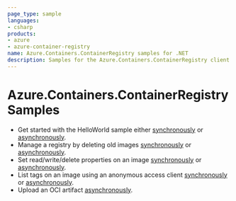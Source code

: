 ```yaml
---
page_type: sample
languages:
- csharp
products:
- azure
- azure-container-registry
name: Azure.Containers.ContainerRegistry samples for .NET
description: Samples for the Azure.Containers.ContainerRegistry client library
---
```


# Azure.Containers.ContainerRegistry Samples

- Get started with the HelloWorld sample either [synchronously](https://github.com/Azure/azure-sdk-for-net/blob/main/sdk/containerregistry/Azure.Containers.ContainerRegistry/samples/Sample01a_HelloWorld.md) or [asynchronously](https://github.com/Azure/azure-sdk-for-net/blob/main/sdk/containerregistry/Azure.Containers.ContainerRegistry/samples/Sample01b_HelloWorldAsync.md).
- Manage a registry by deleting old images [synchronously](https://github.com/Azure/azure-sdk-for-net/blob/main/sdk/containerregistry/Azure.Containers.ContainerRegistry/samples/Sample02a_DeleteImages.md) or [asynchronously](https://github.com/Azure/azure-sdk-for-net/blob/main/sdk/containerregistry/Azure.Containers.ContainerRegistry/samples/Sample02b_DeleteImagesAsync.md).
- Set read/write/delete properties on an image [synchronously](https://github.com/Azure/azure-sdk-for-net/blob/main/sdk/containerregistry/Azure.Containers.ContainerRegistry/samples/Sample03a_SetImageProperties.md) or [asynchronously](https://github.com/Azure/azure-sdk-for-net/blob/main/sdk/containerregistry/Azure.Containers.ContainerRegistry/samples/Sample03b_SetImagePropertiesAsync.md).
- List tags on an image using an anonymous access client  [synchronously](https://github.com/Azure/azure-sdk-for-net/blob/main/sdk/containerregistry/Azure.Containers.ContainerRegistry/samples/Sample04a_AnonymousListTags.md) or [asynchronously](https://github.com/Azure/azure-sdk-for-net/blob/main/sdk/containerregistry/Azure.Containers.ContainerRegistry/samples/Sample04b_AnonymousListTagsAsync.md).
- Upload an OCI artifact [asynchronously](https://github.com/Azure/azure-sdk-for-net/blob/main/sdk/containerregistry/Azure.Containers.ContainerRegistry/samples/Sample05_UploadArtifactAsync.md).

